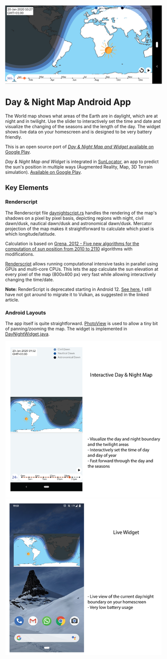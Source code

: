 ![Screenshot](Screenshot.png)

# Day & Night Map Android App

The World map shows what areas of the Earth are in daylight, which are at night and in twilight.
Use the slider to interactively set the time and date and visualize the changing of the seasons and the length of the day.
The widget shows live data on your homescreen and is designed to be very battery friendly.

This is an open source port of [*Day & Night Map and Widget* available on Google Play](https://play.google.com/store/apps/details?id=com.genewarrior.daynightmap).

*Day & Night Map and Widget* is integrated in [SunLocator](http://sunlocator.com), an app
to predict the sun's position in multiple ways (Augmented Reality, Map, 3D Terrain simulation).
[Available on Google Play](https://play.google.com/store/apps/details?id=com.genewarrior.sunlocator.pro).

## Key Elements

### Renderscript

The Renderscript file [daynightscript.rs](app/src/main/rs/daynightscript.rs)
handles the rendering of the map's shadows on a pixel by pixel basis, depicting regions with night,
civil dawn/dusk, nautical dawn/dusk and astronomical dawn/dusk. Mercator projection of the map makes it
straightforward to calculate which pixel is which longitude/latitude.

Calculation is based on [Grena, 2012 - Five new algorithms for the computation of sun position from 2010 to 2110](https://www.sciencedirect.com/science/article/abs/pii/S0038092X12000400)
algorithms with modifications.

[Renderscript](https://developer.android.com/guide/topics/renderscript/compute)
allows running computational intensive tasks in parallel using GPUs and multi-core CPUs.
This lets the app calculate the sun elevation at every pixel of the map (800x400 px) very fast while
allowing interactively changing the time/date.

**Note:** RenderScript is deprecated starting in Android 12. [See here.](https://developer.android.com/guide/topics/renderscript/migrate)
I still have not got around to migrate it to Vulkan, as suggested in the linked article.

### Android Layouts

The app itself is quite straightforward. [PhotoView](https://github.com/Baseflow/PhotoView) is
used to allow a tiny bit of panning/zooming the map.
The widget is implemented in [DayNightWidget.java](app/src/main/java/com/genewarrior/daynightmap/Widget/DayNightWidget.java).

![Screenshot 2](screenshot2.png)
![Screenshot 3](screenshot3.png)


